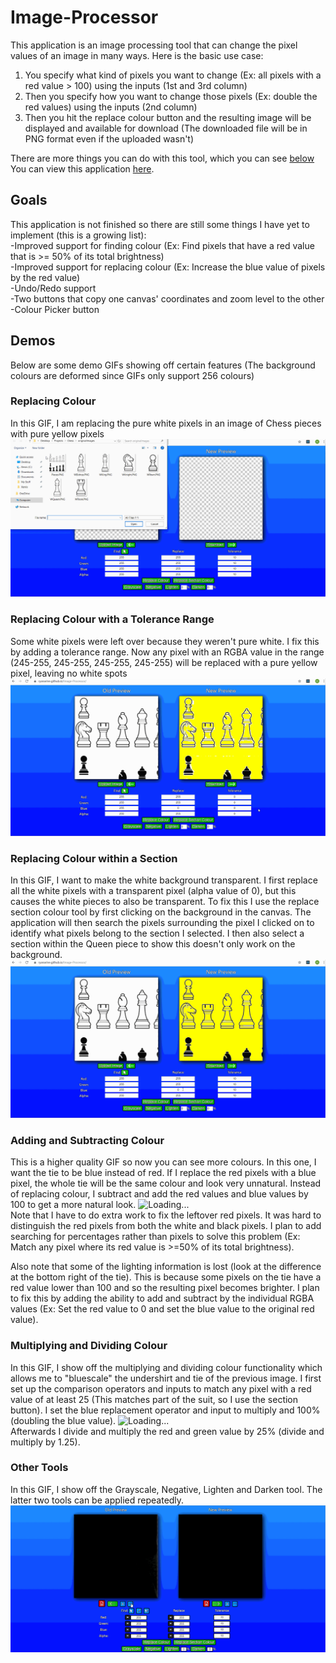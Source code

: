 # Image-Processor
This application is an image processing tool that can change the pixel values of an image in many ways. Here is the basic use case: <br>
1) You specify what kind of pixels you want to change (Ex: all pixels with a red value > 100) using the inputs (1st and 3rd column) <br>
2) Then you specify how you want to change those pixels (Ex: double the red values) using the inputs (2nd column) <br>
3) Then you hit the replace colour button and the resulting image will be displayed and available for download (The downloaded file will be in PNG format even if the uploaded wasn't) <br>

There are more things you can do with this tool, which you can see [below](#demos) <br>
You can view this application [here](https://ryanarine.github.io/Image-Processor/).

## Goals
This application is not finished so there are still some things I have yet to implement (this is a growing list): <br>
-Improved support for finding colour (Ex: Find pixels that have a red value that is >= 50% of its total brightness) <br>
-Improved support for replacing colour (Ex: Increase the blue value of pixels by the red value) <br>
-Undo/Redo support <br>
-Two buttons that copy one canvas' coordinates and zoom level to the other <br>
-Colour Picker button

## Demos
Below are some demo GIFs showing off certain features (The background colours are deformed since GIFs only support 256 colours)

### Replacing Colour
In this GIF, I am replacing the pure white pixels in an image of Chess pieces with pure yellow pixels
![Loading...](RC.gif)
### Replacing Colour with a Tolerance Range
Some white pixels were left over because they weren't pure white. I fix this by adding a tolerance range. Now any pixel with an RGBA value in the range (245-255, 245-255, 245-255, 245-255) will be replaced with a pure yellow pixel, leaving no white spots
![Loading...](RCT.gif)
### Replacing Colour within a Section
In this GIF, I want to make the white background transparent. I first replace all the white pixels with a transparent pixel (alpha value of 0), but this causes the white pieces to also be transparent. To fix this I use the replace section colour tool by first clicking on the background in the canvas. The application will then search the pixels surrounding the pixel I clicked on to identify what pixels belong to the section I selected. I then also select a section within the Queen piece to show this doesn't only work on the background.
![Loading...](RCS.gif)
### Adding and Subtracting Colour
This is a higher quality GIF so now you can see more colours. In this one, I want the tie to be blue instead of red. If I replace the red pixels with a blue pixel, the whole tie will be the same colour and look very unnatural. Instead of replacing colour, I subtract and add the red values and blue values by 100 to get a more natural look. 
![Loading...](CAD.gif) <br>
Note that I have to do extra work to fix the leftover red pixels. It was hard to distinguish the red pixels from both the white and black pixels. I plan to add searching for percentages rather than pixels to solve this problem (Ex: Match any pixel where its red value is >=50% of its total brightness). <br>

Also note that some of the lighting information is lost (look at the difference at the bottom right of the tie). This is because some pixels on the tie have a red value lower than 100 and so the resulting pixel becomes brighter. I plan to fix this by adding the ability to add and subtract by the individual RGBA values (Ex: Set the red value to 0 and set the blue value to the original red value).
### Multiplying and Dividing Colour
In this GIF, I show off the multiplying and dividing colour functionality which allows me to "bluescale" the undershirt and tie of the previous image. I first set up the comparison operators and inputs to match any pixel with a red value of at least 25 (This matches part of the suit, so I use the section button). I set the blue replacement operator and input to multiply and 100% (doubling the blue value). 
![Loading...](CS.gif) <br>
Afterwards I divide and multiply the red and green value by 25% (divide and multiply by 1.25).
### Other Tools
In this GIF, I show off the Grayscale, Negative, Lighten and Darken tool. The latter two tools can be applied repeatedly.
![Loading...](OT.gif)
